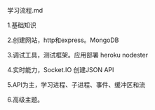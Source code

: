 学习流程.md

1.基础知识

2.创建网站，http和express。MongoDB

3.调试工具，测试框架。应用部署 heroku nodester

4.实时能力，Socket.IO 创建JSON API

5.API为主，学习进程、子进程、事件、缓冲区和流

6.高级主题。